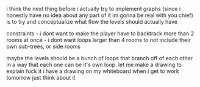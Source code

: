 i think the next thing before i actually try to implement graphs (since i honestly have no idea about any part of it im gonna be real with you chief) is to try and conceptualize what flow the levels should actually have

constraints
	- i dont want to make the player have to backtrack more than 2 rooms at once
	- i dont want loops larger than 4 rooms to not include their own sub-trees, or side rooms

maybe the levels should be a bunch of loops that branch off of each other in a way that each one can be it's own loop. let me make a drawing to explain
	fuck it i have a drawing on my whiteboard when i get to work tomorrow just think about it


